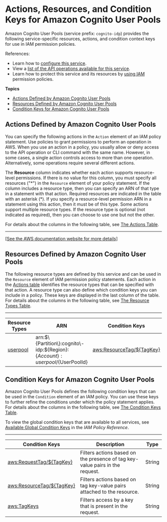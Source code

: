 # Actions, Resources, and Condition Keys for Amazon Cognito User Pools<a name="list_amazoncognitouserpools"></a>

Amazon Cognito User Pools \(service prefix: `cognito-idp`\) provides the following service\-specific resources, actions, and condition context keys for use in IAM permission policies\.

References:
+ Learn how to [configure this service](https://docs.aws.amazon.com/cognito/latest/developerguide/)\.
+ View a [list of the API operations available for this service](https://docs.aws.amazon.com/cognito-user-identity-pools/latest/APIReference/)\.
+ Learn how to protect this service and its resources by [using IAM](https://docs.aws.amazon.com/cognito/latest/developerguide/resource-permissions.html#amazon-cognito-amazon-resource-names) permission policies\.

**Topics**
+ [Actions Defined by Amazon Cognito User Pools](#amazoncognitouserpools-actions-as-permissions)
+ [Resources Defined by Amazon Cognito User Pools](#amazoncognitouserpools-resources-for-iam-policies)
+ [Condition Keys for Amazon Cognito User Pools](#amazoncognitouserpools-policy-keys)

## Actions Defined by Amazon Cognito User Pools<a name="amazoncognitouserpools-actions-as-permissions"></a>

You can specify the following actions in the `Action` element of an IAM policy statement\. Use policies to grant permissions to perform an operation in AWS\. When you use an action in a policy, you usually allow or deny access to the API operation or CLI command with the same name\. However, in some cases, a single action controls access to more than one operation\. Alternatively, some operations require several different actions\.

The **Resource** column indicates whether each action supports resource\-level permissions\. If there is no value for this column, you must specify all resources \("\*"\) in the `Resource` element of your policy statement\. If the column includes a resource type, then you can specify an ARN of that type in a statement with that action\. Required resources are indicated in the table with an asterisk \(\*\)\. If you specify a resource\-level permission ARN in a statement using this action, then it must be of this type\. Some actions support multiple resource types\. If the resource type is optional \(not indicated as required\), then you can choose to use one but not the other\.

For details about the columns in the following table, see [The Actions Table](reference_policies_actions-resources-contextkeys.md#actions_table)\.


****  
[\[See the AWS documentation website for more details\]](http://docs.aws.amazon.com/IAM/latest/UserGuide/list_amazoncognitouserpools.html)

## Resources Defined by Amazon Cognito User Pools<a name="amazoncognitouserpools-resources-for-iam-policies"></a>

The following resource types are defined by this service and can be used in the `Resource` element of IAM permission policy statements\. Each action in the [Actions table](#amazoncognitouserpools-actions-as-permissions) identifies the resource types that can be specified with that action\. A resource type can also define which condition keys you can include in a policy\. These keys are displayed in the last column of the table\. For details about the columns in the following table, see [The Resource Types Table](reference_policies_actions-resources-contextkeys.md#resources_table)\.


****  

| Resource Types | ARN | Condition Keys | 
| --- | --- | --- | 
|   [ userpool ](https://docs.aws.amazon.com/cognito/latest/developerguide/resource-permissions.html#amazon-cognito-amazon-resource-names)  |  arn:$\{Partition\}:cognito\-idp:$\{Region\}:$\{Account\}:userpool/$\{UserPoolId\}  |   [ aws:ResourceTag/$\{TagKey\} ](#amazoncognitouserpools-aws_ResourceTag___TagKey_)   | 

## Condition Keys for Amazon Cognito User Pools<a name="amazoncognitouserpools-policy-keys"></a>

Amazon Cognito User Pools defines the following condition keys that can be used in the `Condition` element of an IAM policy\. You can use these keys to further refine the conditions under which the policy statement applies\. For details about the columns in the following table, see [The Condition Keys Table](reference_policies_actions-resources-contextkeys.md#context_keys_table)\.

To view the global condition keys that are available to all services, see [Available Global Condition Keys](reference_policies_condition-keys.html#AvailableKeys) in the *IAM Policy Reference*\.


****  

| Condition Keys | Description | Type | 
| --- | --- | --- | 
|   [ aws:RequestTag/$\{TagKey\} ](https://docs.aws.amazon.com/IAM/latest/UserGuide/reference_policies_condition-keys.html#condition-keys-requesttag)  | Filters actions based on the presence of tag key\-value pairs in the request\. | String | 
|   [ aws:ResourceTag/$\{TagKey\} ](https://docs.aws.amazon.com/IAM/latest/UserGuide/reference_policies_condition-keys.html#condition-keys-resourcetag)  | Filters actions based on tag key\-value pairs attached to the resource\. | String | 
|   [ aws:TagKeys ](https://docs.aws.amazon.com/IAM/latest/UserGuide/reference_policies_condition-keys.html#condition-keys-tagkeys)  | Filters access by a key that is present in the request\. | String | 
